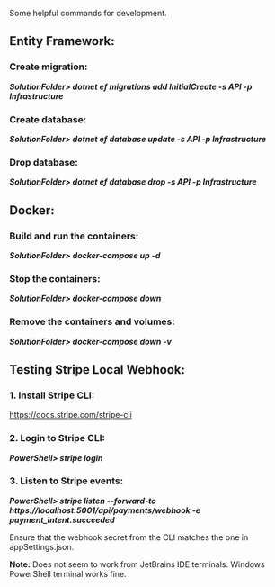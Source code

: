 ﻿Some helpful commands for development.

## Entity Framework:
###  Create migration:
***SolutionFolder> dotnet ef migrations add InitialCreate -s API -p Infrastructure***

### Create database:
***SolutionFolder> dotnet ef database update -s API -p Infrastructure***

### Drop database:
***SolutionFolder> dotnet ef database drop -s API -p Infrastructure***


## Docker:
### Build and run the containers:
***SolutionFolder> docker-compose up -d***

### Stop the containers:
***SolutionFolder> docker-compose down***

### Remove the containers and volumes:
***SolutionFolder> docker-compose down -v***


## Testing Stripe Local Webhook:
### 1. Install Stripe CLI:
https://docs.stripe.com/stripe-cli

### 2. Login to Stripe CLI:
***PowerShell> stripe login***

### 3. Listen to Stripe events:
***PowerShell> stripe listen --forward-to https://localhost:5001/api/payments/webhook -e payment_intent.succeeded***

Ensure that the webhook secret from the CLI matches the one in appSettings.json.

**Note:** Does not seem to work from JetBrains IDE terminals. Windows PowerShell terminal works fine.